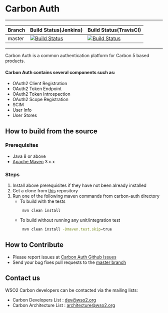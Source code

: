 # Carbon Auth
---

|  Branch | Build Status(Jenkins) | Build Status(TravisCI) |
| :------------ |:------------- |:-------------
| master      | [![Build Status](https://wso2.org/jenkins/job/platform-builds/job/carbon-auth/badge/icon)](https://wso2.org/jenkins/job/platform-builds/job/carbon-auth/) | [![Build Status](https://api.travis-ci.org/wso2/carbon-auth.svg?branch=master)](https://travis-ci.org/wso2/carbon-auth) |

---

Carbon Auth is a common authentication platform for Carbon 5 based products.

#### Carbon Auth contains several components such as:

* OAuth2 Client Registration
* OAuth2 Token Endpoint
* OAuth2 Token Introspection
* OAuth2 Scope Registration
* SCIM
* User Info
* User Stores

## How to build from the source
### Prerequisites
* Java 8 or above
* [Apache Maven](https://maven.apache.org/download.cgi#) 3.x.x
### Steps
1. Install above prerequisites if they have not been already installed
2. Get a clone from [this](https://github.com/wso2/carbon-auth.git) repository
3. Run one of the following maven commands from carbon-auth directory
   * To build with the tests
        ```bash
         mvn clean install 
        ```
   * To build without running any unit/integration test
        ```bash
         mvn clean install -Dmaven.test.skip=true
        ```
## How to Contribute
* Please report issues at [Carbon Auth Github Issues](https://github.com/wso2/carbon-auth/issues)
* Send your bug fixes pull requests to the [master branch](https://github.com/wso2/carbon-auth/tree/master)

## Contact us
WSO2 Carbon developers can be contacted via the mailing lists:

* Carbon Developers List : dev@wso2.org
* Carbon Architecture List : architecture@wso2.org


